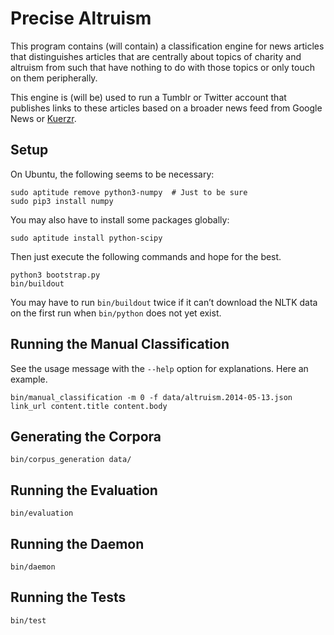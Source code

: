 # Precise Altruism

This program contains (will contain) a classification engine for news articles that distinguishes articles that are centrally about topics of charity and altruism from such that have nothing to do with those topics or only touch on them peripherally.

This engine is (will be) used to run a Tumblr or Twitter account that publishes links to these articles based on a broader news feed from Google News or [Kuerzr](http://www.kuerzr.com/).

## Setup

On Ubuntu, the following seems to be necessary:

    sudo aptitude remove python3-numpy  # Just to be sure
    sudo pip3 install numpy

You may also have to install some packages globally:

    sudo aptitude install python-scipy

Then just execute the following commands and hope for the best.

    python3 bootstrap.py
    bin/buildout

You may have to run `bin/buildout` twice if it can’t download the NLTK data on the first run when `bin/python` does not yet exist.

## Running the Manual Classification

See the usage message with the `--help` option for explanations. Here an example.

    bin/manual_classification -m 0 -f data/altruism.2014-05-13.json link_url content.title content.body

## Generating the Corpora

    bin/corpus_generation data/

## Running the Evaluation

    bin/evaluation

## Running the Daemon

    bin/daemon

## Running the Tests

    bin/test

